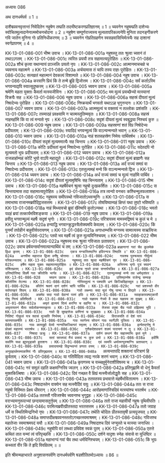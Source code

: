 अध्यायः 086

अथ दानधर्मपर्व ॥ 1 ॥

दाशैश्च्यवनवृत्तान्तं निवेदितेन नहुषेण तम्प्रति तदभीष्टकरणप्रतिज्ञानम् ॥ 1 ॥ च्यवनेन नहुषम्प्रति दाशेभ्यः स्वोचितमूल्यदानेनात्ममोचनचोदना ॥ 2 ॥ नहुषेण सम्पूर्णराज्यस्य मूल्यतापरिकल्पनेपि मुनिता तदनङ्गीकरणे गवि जातेन मुनिना गोः प्रतिनिधीकरणम् ॥ 3 ॥ च्यवनेन गोप्रतिग्रहणेन स्वसहवासिभिर्मत्स्यैः सह दाशानां स्वर्गप्रापणम् ॥ 4 ॥

KK-13-01-086-001	भीष्म उवाच ।
KK-13-01-086-001a	नहुषस्तु ततः श्रुत्वा च्यवनं तं तथाऽऽगतम् ।
KK-13-01-086-001c	त्वरितः प्रययौ तत्र सहामात्यपुरोहितः ॥
KK-13-01-086-002a	शौचं कृत्वा यथान्यायं प्राञ्जलिः प्रयतो नृपः ।
KK-13-01-086-002c	आत्मानमाचचक्षे च च्यवनाय महात्मने ॥
KK-13-01-086-003a	अर्चयामास तं चापि तस्य राज्ञः पुरोहितः ।
KK-13-01-086-003c	सत्यव्रतं महात्मानं देवकल्पं विशाम्पते ॥
KK-13-01-086-004	नहुष उवाच ।
KK-13-01-086-004a	करवाणि प्रियं किं ते तन्मे ब्रूहि द्विजोत्तम ।
KK-13-01-086-004c	सर्वं कर्ताऽस्मि भगवन्यद्यपि स्यात्सुदुष्करम् ॥
KK-13-01-086-005	च्यवन उवाच ।
KK-13-01-086-005a	श्रमेणि महता युक्ताः कैवर्ता मत्स्यजीविनः ।
KK-13-01-086-005c	मम मूल्यं प्रयच्छैभ्यो मत्स्यानां विक्रयैः सह ॥
KK-13-01-086-006	नहुष उवाच ।
KK-13-01-086-006a	सहस्रं दीयतां मूल्यं निषादेभ्यः पुरोहित ।
KK-13-01-086-006c	निष्क्रयार्थे भगवतो यथाऽऽह भृगुनन्दनः ॥
KK-13-01-086-007	च्यवन उवाच ।
KK-13-01-086-007a	आत्ममूल्यं च वक्तव्यं न तल्लोकः प्रशंसति ।
KK-13-01-086-007c	तस्मादहं प्रवक्ष्यामि न चात्मस्तुतिम्मवृतः ॥
KK-13-01-086-008a	सहस्रं नाहमर्हामि किं वा त्वं मन्यसे नृप ।
KK-13-01-086-008c	सदृशं दीयतां मूल्यं स्वबुद्ध्या निश्चयं कुरु ॥
KK-13-01-086-009	नहुष उवाच ।
KK-13-01-086-009a	सहस्राणां शतं विप्र निषोदेभ्यः प्रदीयताम् ।
KK-13-01-086-009c	स्यादिदं भगवन्मूल्यं किं वाऽन्यन्मन्यते भवान् ॥
KK-13-01-086-010	च्यवन उवाच ।
KK-13-01-086-010a	नाहं शतसहस्रेण निमेयः पार्थिवर्षभ ।
KK-13-01-086-010c	दीयतां सदृशं मूल्यममात्यैः सह चिन्तय ॥
KK-13-01-086-011	नहुष उवाच ।
KK-13-01-086-011a	कोटिः प्रदीयतां मूल्यं निषादेभ्यः पुरोहित ।
KK-13-01-086-011c	यदेतदपि नो मूल्यमतो भूयः प्रदीयताम् ॥
KK-13-01-086-012	च्यवन उवाच ।
KK-13-01-086-012a	राजन्नार्हाम्यहं कोटिं भूयो वाऽपि महाद्युते ।
KK-13-01-086-012c	सदृशं दीयतां मूल्यं ब्राह्मणैः सह चिन्तय ॥
KK-13-01-086-013	नहुष उवाच ।
KK-13-01-086-013a	अर्दं राज्यं समग्रं वा निषादेभ्यः प्रदीयताम् ।
KK-13-01-086-013c	एतत्तुल्यमहं मन्ये किं वाऽन्यन्मन्यसे द्विज ॥
KK-13-01-086-014	च्यवन उवाच ।
KK-13-01-086-014a	अर्धं राज्यं समग्रं च मूल्यं नार्हामि पार्थिव ।
KK-13-01-086-014c	सदृशं दीयतां मूल्यमृषिभिः सह चिन्त्यताम् ॥
KK-13-01-086-015	भीष्म उवाच ।
KK-13-01-086-015a	महर्षेर्वचनं श्रुत्वा नहुषो दुःखकर्शितः ।
KK-13-01-086-015c	स चिन्तयामास तदा सहामात्यपुरोहितः ॥
KK-13-01-086-016a	तत्र त्वन्यो वनचरः कश्चिन्मूलफलाशनः ।
KK-13-01-086-016c	नहुषस्य समीपस्थो गविजातोऽभवन्मुनिः ॥
KK-13-01-086-017a	स तमाभाष्य राजानमब्रवीद्द्विजसत्तमः ।
KK-13-01-086-017c	तोषयिष्याम्यहं क्षिप्तं यथा तुष्टो भविष्यति ॥
KK-13-01-086-018a	नाहं मिथ्यावचो ब्रूयां खैरेष्वपि कुतोऽन्यथा ।
KK-13-01-086-018c	भवतो यदहं ब्रयां तत्कार्यमविशङ्कया ॥
KK-13-01-086-019	नहुष उवाच ।
KK-13-01-086-019a	व्रवीतु भगवान्मूल्यं महर्षेः सदृशं भृगोः ।
KK-13-01-086-019c	परित्रायस्व मामस्मद्विषयं च कुलं च मे ॥
KK-13-01-086-020a	हन्याद्धि भगवान्क्रुद्धस्त्रैलोक्यमपि केवलम् ।
KK-13-01-086-020c	किं पुनर्मां तपोहीनं बाहुवीर्यपरायणम् ॥
KK-13-01-086-021a	अगाधाम्भसि मग्नस्य सामात्यस्य सऋत्विजः ।
KK-13-01-086-021c	प्लवो भव महर्षे त्वं कुरु मूल्यविनिश्चयम् ॥
KK-13-01-086-022	भीष्म उवाच ।
KK-13-01-086-022a	नहुषस्य वचः श्रुत्वा गविजातः प्रतापवान् ।
KK-13-01-086-022c	उवाच हर्षयन्सर्वानमात्यान्पार्थिवं च तम् ॥
KK-13-01-086-023a	`ब्राह्मणानां गवां चैव कुलमेकं द्विधा कृतम् ।
KK-13-01-086-023c	एकत्र मन्त्रास्तिष्ठन्ति हविरन्यत्र तिष्ठति ॥'
KK-13-01-086-024a	अनर्घेया महाराज द्विजा वर्णेषु चोत्तमाः ।
KK-13-01-086-024c	गावश्च पुरुषव्याग्र गौर्मूल्यं परिकल्प्यताम् ॥
KK-13-01-086-025a	नहुषस्तु ततः श्रुत्वा महर्षेर्वचनं नृप ।
KK-13-01-086-025c	हर्षेण महता युक्तः सहामात्यपुरोहितः ॥
KK-13-01-086-026a	अभिगम्य भृगोः पुत्रं च्यवनं संशितव्रतम् ।
KK-13-01-086-026c	इदं प्रोवाच नृपते वाचा सन्तर्पयन्निव ॥
KK-13-01-086-027a	उत्तिष्ठोत्तिष्ठ विप्रर्षे गवा क्रीतोसि भार्गव ।
KK-13-01-086-027c	एतन्मूल्यमहं मन्ये तव धर्मभृतांवर ॥
KK-13-01-086-028	च्यवन उवाच ।
KK-13-01-086-028a	उत्तिष्ठाम्येष राजेन्द्र सम्यक् क्रीतोस्मि तेऽनघ ।
KK-13-01-086-028c	गोभिस्तुल्यं न पश्यामि धनं किञ्चिदिहाच्युत ॥
KK-13-01-086-029a	कीर्तनं श्रवणं दानं दर्शनं चापि पार्थिव ।
KK-13-01-086-029c	गवां प्रशस्यते वीर सर्वपापहरं शिवम् ॥
KK-13-01-086-030a	गावो लक्ष्म्याः सदा मूलं गोषु पाप्मा न विद्यते ।
KK-13-01-086-030c	अन्नमेव सदा गावो देवानां परमं हविः ॥
KK-13-01-086-031a	स्वाहाकारवषट्कारौ गोषु नित्यं प्रतिष्ठितौ ।
KK-13-01-086-031c	गावो यज्ञस्य नेत्र्यो वै तथा यज्ञस्य ता मुखम् ॥
KK-13-01-086-032a	अमृतं ह्यव्ययं दिव्यं क्षरन्ति च वहन्ति च ।
KK-13-01-086-032c	अमृतायतनं चैताः सर्वलोकनमस्कृताः ॥
KK-13-01-086-033a	तेजसा वपुषा चैव गावो वह्निसमा भुवि ।
KK-13-01-086-033c	गावो हि सुमहत्तेजः प्राणिनां च सुखप्रदाः ॥
KK-13-01-086-034a	निविष्टं गोकुलं यत्र श्वासं मुञ्चति निर्भयम् ।
KK-13-01-086-034c	विराजयति तं देशं पापं चास्यापकर्षति ॥
KK-13-01-086-035a	गावः स्वर्गस्य सोपानं गावः स्वर्गेऽपि पूजिताः ।
KK-13-01-086-035c	गावः कामदुहो देव्यो नान्यत्किञ्चित्परं स्मृतम् ॥
KK-13-01-086-036a	इत्येतद्गोषु मे प्रोक्तं महात्म्यं भरतर्षभ ।
KK-13-01-086-036c	गुणैकदेशवचनं शक्यं पारायणं न तु ॥
KK-13-01-086-037	निषादा ऊचुः ।
KK-13-01-086-037a	दर्शनं कथनं चैव सहास्माभिः कृतं मुने ।
KK-13-01-086-037c	सतां साप्तपदं मैत्रं प्रसादं नः कुरु प्रभो ॥
KK-13-01-086-038a	हवींषि सर्वाणि यथा ह्युपभुङ्क्ते हुताशनः ।
KK-13-01-086-038c	एवं त्वमपि धर्मात्मन्पुरुषाग्निः प्रतापवान् ॥
KK-13-01-086-039a	प्रसादयामहे विद्वन्भवन्तं प्रणता वयम् ।
KK-13-01-086-039c	अनुग्रहार्थमस्माकमियं गौः प्रतिगृह्यताम् ॥
KK-13-01-086-040a	`अत्यन्तापदि शक्तानां परित्राणं हि कुर्वताम् ।
KK-13-01-086-040c	या गतिर्विदिता त्वद्य नरके शरणं भवान् ॥
KK-13-01-086-041	च्यवन उवाच ।
KK-13-01-086-041a	कृपणस्य च यच्चक्षुर्मुनेराशीविषस्य च ।
KK-13-01-086-041c	नरं समूलं दहति कक्षमग्निरिव ज्वलन् ॥
KK-13-01-086-042a	प्रतिगृह्णामि वो धेनुं कैवर्ता मुक्तकिल्बिषाः ।
KK-13-01-086-042c	दिवं गच्छत वै क्षिप्रं मत्स्यैर्जालोद्धृतैः सह ॥
KK-13-01-086-043	भीष्म उवाच ।
KK-13-01-086-043a	ततस्तस्य प्रभावात्ते महर्षेर्भावितात्मनः ।
KK-13-01-086-043c	निषादास्तेन वाक्येन सह मत्स्यैर्दिवं ययुः ॥
KK-13-01-086-044a	ततः स राजा नहुषो विस्मितः प्रेक्ष्य धीवरान् ।
KK-13-01-086-044c	आरोहमाणांस्त्रिदिवं मत्स्यांश्च भरतर्षभ ॥
KK-13-01-086-045a	ततस्तौ गविजश्चैव च्यवनश्च भृगूद्वहः ।
KK-13-01-086-045c	वराभ्यामनुरूपाभ्यां छन्दयामासतुर्नृपम् ॥
KK-13-01-086-046a	ततो राजा महावीर्यो नहुषः पृथिवीपतिः ।
KK-13-01-086-046c	परमित्यब्रवीत्प्रीतस्तदा भरतसत्तम ॥
KK-13-01-086-047a	ततो जग्राह धर्मे स स्थितिमिन्द्रनिभो नृपः ।
KK-13-01-086-047c	तथेति चोदितः प्रीतस्तावृषी प्रत्यपूजयत् ॥
KK-13-01-086-048a	समाप्तदीक्षश्च्यवनस्ततोऽगच्छत्स्वमाश्रमम् ।
KK-13-01-086-048c	गविजश्च महातेजाः स्वमाश्रमपदं ययौ ॥
KK-13-01-086-049a	निषादाश्च दिवं जग्मुस्ते च मत्स्या जनाधिप ।
KK-13-01-086-049c	नहुषोपि वरं लब्ध्वा प्रविवेश स्वकं पुरम् ॥
KK-13-01-086-050a	एतत्ते कथितं तात यन्मां त्वं परिपृच्छसि ।
KK-13-01-086-050c	दर्शने यादृशः स्नेहः संवासे वा युधिष्ठिर ॥
KK-13-01-086-051a	महाभाग्यं गवां चैव तथा धर्मविनिश्चयम् ।
KK-13-01-086-051c	किं भूयः कथ्यतां वीर किं ते हृदि विवक्षितम् ॥ ॥

इति श्रीमन्महाभारते अनुशासनपर्वणि दानधर्मपर्वणि षडशीतितमोऽध्यायः ॥ 86 ॥
